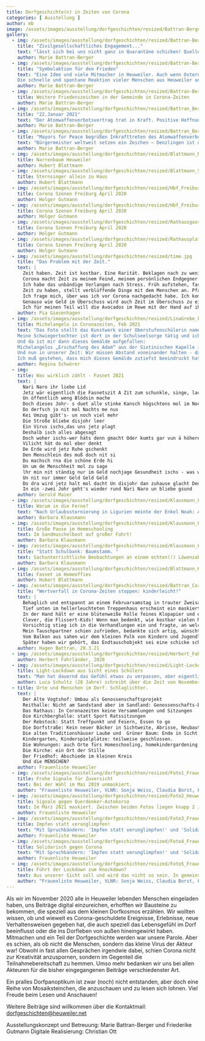 ```yaml
---
title: Dorfgeschichte(n) in Zeiten von Corona
categories: [ Ausstellung ]
author: mb
image: /assets/images/ausstellung/dorfgeschichten/resized/Battran-Berger_Bild_1_Karikatur_pdf__1_Seite_.jpg
gallery:
  - img: /assets/images/ausstellung/dorfgeschichten/resized/Battran-Berger_Bild_1_Karikatur_pdf__1_Seite_.jpg
    title: "Zivilgesellschaftliches Engagement..." 
    text: "lässt sich bei uns nicht ganz in Quarantäne schicken! Quelle: AgnesAvagyan (https://www.live-karikaturen.ch/), Bearbeitung: Marie Battran-Berger"
    author: Marie Battran-Berger
  - img: /assets/images/ausstellung/dorfgeschichten/resized/Battran-Berger_Bild_2_PACE Fahnen Ostern 2020 Collage Heuweiler.jpg
    title: "Symbolaktion für den Frieden"
    text: "Eine Idee und viele Mitmacher in Heuweiler. Auch wenn Ostern 2020 von sozialen Kontaktbeschränkungen wegen Corona dominiert war, wird der Einsatz für den Frieden in der Welt nicht vergessen. Als Zeichen der Solidarität hängten über 20 Heuweiler Familien und Einzelpersonen die bunten Regenbogen-PACE-Fahnen an Fenster und Balkone. Initiiert wurde die Aktion von einer Bürgerin Heuweilers über das Forum des Bürgernetzes Heuweiler. Dort schrieb sie: 'Vor lauter Corona und Fokussierung auf unser Wohlergehen dürfen wir die geflüchteten Menschen und die anhaltenden Kriege in der Welt nicht vergessen. In diesem Jahr wären zum 60. Mal Ostermärsche in Deutschland gewesen. Da diese nicht stattfinden, setzen wir symbolische Zeichen dafür,dass auch der soziale und politische Frieden zum eigentlichen Ernstfall gehören.'
    Die schnelle und spontane Reaktion vieler Menschen aus Heuweiler und das Schicken von Fotos zeigen, dass auch in Zeiten von Corona - oder gerade deswegen – das bürgerschaftliche Engagement nicht in totaler Quarantäne ist. Quelle: Von Haus zu Haus 16 vom 16.04.2020."
    author: Marie Battran-Berger
  - img: /assets/images/ausstellung/dorfgeschichten/resized/Battran-Berger_Bild_3_Volkstrauertag Heuweiler Nov2020.jpg
    title: Weitere Friedenszeichen in der Gemeinde in Corona-Zeiten
    author: Marie Battran-Berger
  - img: /assets/images/ausstellung/dorfgeschichten/resized/Battran_Berger_Bild_4_Kriegerdenkmal Heuweiler Januar 2021.jpg
    title: "22.Januar 2021"
    text: "Der Atomwaffenverbotsvertrag trat in Kraft. Positive Hoffnungszeichen, dass die Menschen in Nach-Corona-Zeiten auch in Sachen Frieden sicher leben können."
    author: Marie Battran-Berger
  - img: /assets/images/ausstellung/dorfgeschichten/resized/Battran_Berger_Bild_5_Buergermeister_von_ Denzlingen_zeigt_Flagge_22_1_22.jpg
    title: "Mayors for Peace begrüßen Inkrafttreten des Atomwaffenverbotsvertrages."
    text: "Bürgermeister weltweit setzen ein Zeichen – Denzlingen ist dabei. Am 22. Januar 2021 tritt der von den Vereinten Nationen im Jahr 2017 verabschiedete Atomwaffenverbotsvertrag in Kraft. Atomwaffen sind ab jetzt völkerrechtlich geächtet und verboten. Die Organisation Mayors for Peace, ein von Hiroshima geführtes, weltweites Städtebündnis mit rund 8.000 Mitgliedern, darunter 700 Städte in Deutschland, begrüßt das Inkrafttreten des Vertrages. Als Zeichen ihrer Unterstützung für dieses besondere Ereignis hissen etliche deutsche Mitgliedskommunen am 22. Januar die Mayors for Peace Flagge, so auch der Denzlinger Bürgermeister Markus Hollemann. Quelle: Homepage der Gemeinde Denzlingen"
    author: Marie Battran-Berger
  - img: /assets/images/ausstellung/dorfgeschichten/resized/Blattmann_Narrenbaum-Heuweiler.JPG
    title: Narrenbaum Heuweiler
    author: Hubert Blattmann
  - img: /assets/images/ausstellung/dorfgeschichten/resized/Blattmann_Sternsinger_ Allein_ zu_ Haus_Dez_2020.JPG
    title: Sternsinger allein zu Haus
    author: Hubert Blattmann
  - img: /assets/images/ausstellung/dorfgeschichten/resized/Hbf_Freiburg_13.03.2020-1.jpg
    title: Corona Szenen Freiburg April 2020
    author: Holger Gutmann
  - img: /assets/images/ausstellung/dorfgeschichten/resized/Hbf_Freiburg_13.03.2020-2.jpg
    title: Corona Szenen Freiburg April 2020
    author: Holger Gutmann
  - img: /assets/images/ausstellung/dorfgeschichten/resized/Rathausgasse_Freiburg_07.04.2020-1.jpg
    title: Corona Szenen Freiburg April 2020
    author: Holger Gutmann
  - img: /assets/images/ausstellung/dorfgeschichten/resized/Rathausplatz_Freiburg_07.04.2020-1.jpg
    title: Corona Szenen Freiburg April 2020
    author: Holger Gutmann
  - img: /assets/images/ausstellung/dorfgeschichten/resized/time.jpg
    title: "Das Problem mit der Zeit."
    text: |
      Zeit haben. Zeit ist kostbar. Eine Rarität. Beklagen nach zu wenig Zeit. Zeit ist Geld Zeitverschwendung. Alles ist zeitaufwendig. Zeitlos leben. Die Zeit läuft ab. Lebenszeit. Ich wünschte, ich hätte weniger Zeit.
      Corona macht Zeit zu meinem Feind, meinem persönlichen Endgegner im Kampf gegen das Nichtstun.
      Ich habe das unbändige Verlangen nach Stress. Früh aufstehen, fast keine Zeit fürs Frühstück haben, aus dem Haus hetzen, nebenbei im Rucksack nach Geld für das Mittagessen kramen. Schööön! Und dann abends aufs Sofa, so fertig sein, dass man sich nicht wegen der viel zu großen Auswahl auf Netflix einem zehnminütigen innerlichen Konflikt unterzieht. Ich wünsche mir, dass Treppensteigen wieder richtig anstrengend wird, dass man im Bett höchstens noch den Wecker für den nächsten Morgen anstellt und dass Sonntage richtige Sonntage sind und nicht fast schon Montage. Sonntag und Montag verschwimmen, hätt‘ auch keiner gedacht.
      Zeit zu haben, stellt verblüffende Dinge mit dem Menschen an. Pfandflaschen abgeben macht Spaß, ich schwöre! Durch Zeit wird Nichtstun plötzlich zu einer Enttäuschung. Wie Pizza mit zu viel Käse. Die ersten 5 Bissen ist es toll, danach, wenn der Käse kalt ist, irgendwie eklig. Bei uns ist durch zu viel Zeit etwas Seltsames AUF den Köpfen entstanden. Auf dem Merkwürdigkeits- Barometer von 1-10 folgen kurz danach die Dinge, die IN den Köpfen erschaffen wurden. Auch nicht erwähnenswert.
      Ich frage mich, über was ich vor Corona nachgedacht habe. Ich komme auf keine Antwort. Vergessen.
      Genauso wie Geld im Überschuss wird auch Zeit im Überschuss zu einem “wahren Problem der Menschheit”. Was wollen wir überhaupt?
      Ich für meinen Teil will die Avocados im Rewe mit der Hand auf ihre Reife überprüfen, ohne mich schreckhaft nach allen Seiten umzugucken. Bloß nicht erwischt werden beim Viren verteilen. Ich will mich in der Warteschlange zur Post vordrängeln “dürfen”. Ich will Niesen und Husten, nicht weil‘s Spaß macht, sondern weil Niesen und Husten zu einem Art Volksverbrechen geworden ist. Ich möchte wirklich sehr gerne zum Friseur gehen, ich wünsche auch anderen Leuten von Herzen, endlich wieder zum Friseur gehen zu können. Könnte fast auf jeder Geburtstagskarte stehen. Ich will viel, bloß keine freie Zeit. Davon habe ich genug.
    author: Pia Giesenhagen
  - img: /assets/images/ausstellung/dorfgeschichten/resized/LinaGrebe_keep_your_distance.jpg
    title: Michelangelo in Coronazeiten, Feb 2021
    text: "Das Foto stellt das Kunstwerk einer Oberstufenschülerin namens Lina dar, die das Gymnasium Johanneum in Wadersloh, Nordrhein- Westfalen, besucht.
    Meine Schwiegertochter ist dort in der Schulseelsorge tätig und ich hatte die Gelegenheit, bei einer Stippvisite ihre Schule zu besuchen.
    Und da ist mir dann dieses Gemälde aufgefallen:
    Michelangelos „Erschaffung des Adam“ aus der Sixtinischen Kapelle in Rom - einmal ganz anders: Im Original berühren sich diese Hände nahezu: die Beziehung Gott - Mensch ist als Nähe zu spüren, schafft Leben.
    Und nun in unserer Zeit: Wir müssen Abstand voneinander halten - dadurch bilden sich Gräben und es fällt zunehmend schwerer, Kontakte zu halten, Nähe zu spüren. Nur durch Nähe kann ein Funke überspringen!
    Ich muß gestehen, dass mich dieses Gemälde zutiefst beeindruckt hat und ich hoffe, dass bald wieder eine Zeit kommt, in der es nicht mehr „Keep your distance“ heißen muß!"
    author: Regina Schwörer
  - img:
    title: Was wirklich zählt - Fasnet 2021
    text: | 
      Nari Naro ihr liebe Lid  
      Jetz wär eigentlich die Fasnetszit A Zit zum schunkle, singe, lache  
      Un öffentlich weng Blödsin mache  
      Doch dieses Johr- s duet alle stinke Kansch högschtens mol im Nochba winke Den disjohr fält die Fasnet us  
      Do derfsch jo nit mol Nachts me nus  
      Kei Umzug gibt's- un noch viel mehr  
      Die Stroße bliebe disjohr leer  
      Ein Virus ischs,das uns jetz plagt  
      Deshalb isch alles abgesagt  
      Doch woher ischs-wer häts denn gmacht Oder kumts gar vun ä höhere Macht  
      Vilicht hät do mol eber denkt  
      De Erde wird jetz Ruhe gschenkt  
      Den Menschlein des muß doch nit si  
      Du machsch rna die schöne Erde hi  
      Un um de Menschheit mol zu sage  
      lhr min nit ständig nur im Geld nochjage Gesundheit ischs - was wirklich zelt  
      Un nit nur immer Geld Geld Geld  
      Do dra wird jetz halt mol dacht Un disjohr dan zuhause glacht Den frölich si kansch immer noch Di Fasnet lebt zuhause hoch  
      In ein -zwei Johr geht's wieder rund Nari Naro un bliebe gsund
    author: Gerold Maier
  - img: /assets/images/ausstellung/dorfgeschichten/resized/Klausmann_Foto_1_Warum_in_die_Ferne_.jpg
    title: Warum in die Ferne?
    text: "Nach Urlaubsstornierung in Ligurien meinte der Enkel Noah: Also ich muss nicht im Urlaub ans Meer. Ich hab hier in Heuweiler doch alles: Einen Teich, ein Boot eine Liegewiese zum Sonnen!” Die täglichen Bootsfahrten über den Miniteich machten Noah sehr zufrieden und glücklich. Wie heißt es doch: Warum denn in die Ferne..."
    author: Barbara Klausmann
  - img: /assets/images/ausstellung/dorfgeschichten/resized/Klausmann_Foto_2_Große_Pause_Homeschooling.jpg
    title: Große Pause im Homeschooling
    text: Im Sandmuschelboot auf großer Fahrt!
    author: Barbara Klausmann
  - img: /assets/images/ausstellung/dorfgeschichten/resized/Klausmann_Foto_3.jpg
    title: "Statt Schulbank: Baumstamm. "
    text: Sachunterrichtliche Beobachtungen an einem echten(!) Löwenzahn
    author: Barbara Klausmann
  - img: /assets/images/ausstellung/dorfgeschichten/resized/Blattmann_Hubert_Fasnet_im_HomeOffies_2_2021_pdf__1_Seite_.jpg
    title: Fasnet im Homeoffies
    author: Hubert Blattmann
  - img: /assets/images/ausstellung/dorfgeschichten/resized/Battran_Corona_Währung_Installation_3_21_pdf__1_Seite_.jpg
    title: "Wertverfall in Corona-Zeiten stoppen: kinderleicht!"
    text: |
      Behaglich und entspannt an einem Februarsamstag in trauter Zweisamkeit vor dem Fernseher. Eine Aufführung von Bizets „Carmen“ fesselt uns. Es ist 21 Uhr. Es klingelt. Mannhaft drücke ich den Knopf für die Haustür. In Heuweiler sind Argwohn und Vorsicht ja nicht so überlebenswichtig wie in der Großstadt. Andererseits: Wer ist im Corona-Lockdown um die Zeit überhaupt noch unterwegs?
      Tief unten im hellerleuchteten Treppenhaus erscheint ein maskiertes Jungengesicht, fragt höflich, ob er mit seinem Anliegen kurz stören dürfe, und steigt dann sichtlich gespannt die Stockwerke bis kurz unter den Treppenabsatz hinauf, den Corona-Abstand einhaltend. 
      In der Hand hält er eine blütenweiße Rolle feines Klopapier und erzählt erst unsicher, dann immer freier von dem Wettbewerb, den er mit seinen Freunden gerade austrage. Gewinnen sollte derjenige, der das Wertvollste für die Toilettenpapierrolle eintauschen würde.
      Clever, die Flissert-Kids! Wenn man bedenkt, wie kostbar vielen Menschen zu Beginn der Pandemie diese speziellen Papierrollen waren, so dass ihre Hamsterzüge zu leeren Kaufhausregalen und zu vollen Kellern führten! Wie dramatisch war der Kurs der ehemals so kostbaren Reinigungstücher inzwischen gefallen! Da musste gegengesteuert werden, und so machten sich die Kids auf, zu retten, was zu retten war. Clever, das Pilotprojekt!
      Vorsichtig stieg ich in die Verhandlungen ein und fragte, an welche Tauschobjekte er denn so denke. Als ich in seiner Aufzählung das Wort „Schokolade“ hörte, griff ich zu und kaufte uns mit einer freilich teuren Tafel von Lindt frei.
      Mein Tauschpartner schien zufrieden, bedankte sich artig, wünschte einen guten Abend und war im Abstieg durchs Treppenhaus wesentlich schneller und gelöster als beim bangen Aufstieg.
      Vom Balkon aus sahen wir dem kleinen Pulk von Kindern und Jugendlichen nach: Sie berieten sich durchaus vernehmbar und waren eilig auf dem Weg zur nächsten Türklingel.
      Später haben wir gehört, das Endtauschobjekt sei eine schicke schwarze Rothaus-Basecap gewesen. Unsere Lindt-Schokolade war wohl nur eine Sprosse auf der Werteleiter, deren erste die von mir eingetauschte Klopapierrolle war.
    author: Hagen Battran, 20.3.21
  - img: /assets/images/ausstellung/dorfgeschichten/resized/Herbert_Fahrlaender2020.jpg
    author: Herbert Fahrländer, 2020
  - img: /assets/images/ausstellung/dorfgeschichten/resized/Light-Lockdown_aus_Sicht_eines_Schülers.jpg
    title: Light-Lockdown aus Sicht eines Schülers
    text: "Man hat dauernd das Gefühl etwas zu verpassen, aber eigentlich zieht die Zeit ereignislos an einem vorbei. Obwohl jeder Tag wie der andere ist, habe ich schon vergessen was gestern war. Seit „Lockdown-Light“-Beginn hat sich nur das Wetter geändert und die Ausgangssperre ab 20 Uhr ist weg. Gefühlt bin ich aber immer noch im November. Man meint genug Zeit zu haben um nachzudenken, das ist aber schon lange vorbei. Inzwischen starre ich ins Nichts und wirke nachdenklich, dabei warte ich ohne Erwartungen auf nichts. Nach Fernlernen mit 2000 Bildschirmstunden kann ich Ende April wieder in die Schule gehen. Aufbruchsstimmung, in einer Zeit in der das schnelle Ändern der Beschränkungen zeitlos wirkt. Schule, Lernen, Mittagessen, Fernsehen und Schlafen fanden auf *Moment*… 4 mal 7 Schritten aka. meinem Zimmer statt. Das sorgte für einen ausgewogenen Tapetenwechsel! Wenn so das Leben im Gefängnis ist, wäre ich für Jemanden in den Bau gegangen. Nur mit der Bitte mir zu erzählen was er mit der Zeit anstellen konnte, denn ich habe seit November nichts draus gemacht. Das einzige Highlight war die Bundesliga am Samstag um halb 4. So traurig es klingen mag, geholfen hat mir nur das Wissen, dass wir alle im selben Boot sitzen und jeder der nach Mitleid ringt, noch schlechter dran ist als ich. Den Text hätte ich auch am Mittwoch beginnen können zu schreiben, am Montag fortführen und am Freitag zu Ende bringen und das alles in einer Woche!"
    author: Luca Schultz (20 Jahre) schreibt über die Zeit von November 2020 – April 2021
  - title: Orte und Menschen im Dorf. Schlaglichter.
    text: |
      Der Alte Vogtshof: Umbau als Genossenschaftsprojekt
      Reithalle: Nicht am Sandstand aber im Sandland: Genossenschafts-Bürger-Versammlung
      Das Rathaus: In Coronazeiten keine Versammlungen und Sitzungen
      Die Kirchberghalle: statt Sport Ratssitzungen 
      Der Rebstock: Statt Treffpunkt und Feiern, Essen to go
      Die Dorfstraße: Kein neuer Bäcker in Sichtweite, Abrisse, Neubauten, Straßensperren, Verkehrsenge
      Die alten Traditionshäuser Laube und  Grüner Baum: Ende in Sicht
      Kindergarten, Kinderspielplätze: teilweise geschlossen.
      Die Wohnungen: auch Orte fürs Homeschooling, homekindergardening, homeoffice …
      Die Kirche: ein Ort der Stille 
      Der Friedhof: Abschiede im kleinen Kreis
      Und die MENSCHEN?
    author: Frauenliste Heuweiler
  - img: /assets/images/ausstellung/dorfgeschichten/resized/Foto1_Frauenliste-Heuweiler-3xFrauenpower.jpg
    title: Frohe Signale für Zuversicht
    text: Bei der Wahl im Mai 2019 unmaskiert.
    author: "Frauenliste Heuweiler, VLNR: Sonja Weiss, Claudia Borst, Friederike Großmann"
  - img: /assets/images/ausstellung/dorfgeschichten/resized/Foto2_HeuweilerOrtseingang-Frauenliste.jpg
    title: Signale gegen Querdenker-Autokorso
    text: Im März 2021 maskiert. Zwischen beiden Fotos liegen knapp 2 Jahre.
    author: Frauenliste Heuweiler
  - img: /assets/images/ausstellung/dorfgeschichten/resized/Foto3_Frauenliste_Impfen_Verunglimpfen.jpg
    title: Impfen statt verunglimpfen!
    text: "Mit Spruchbändern: 'Impfen statt verunglimpfen!' und 'Solidarisch gegen Corona' setzten wir am 3.3.21 an markanten Orten im Dorf Zeichen in Richtung Überwindung der Krise"
    author: Frauenliste Heuweiler
  - img: /assets/images/ausstellung/dorfgeschichten/resized/Foto4_Frauenliste_Laube_Corona.jpg
    title: Solidarisch gegen Corona
    text: "Mit Spruchbändern: 'Impfen statt verunglimpfen!' und 'Solidarisch gegen Corona' setzten wir am 3.3.21 an markanten Orten im Dorf Zeichen in Richtung Überwindung der Krise"
    author: Frauenliste Heuweiler
  - img: /assets/images/ausstellung/dorfgeschichten/resized/Foto5_Frauenliste_Heuweiler.jpg
    title: Führt der Lockdown zum Knockdown?
    text: Aus unserer Sicht soll und wird das nicht so sein. In gemeinsamen bürgerschaftlichen Anstrengungen werden wir  konstruktiv aus der Krise kommen und die nötigen Veränderungen in allen Bereichen für eine gute Lebensqualität mit Mut angehen.
    author: "Frauenliste Heuweiler, VLNR: Sonja Weiss, Claudia Borst, Friederike Großmann"
---
```

Als wir im November 2020 alle in Heuweiler lebenden Menschen eingeladen haben, uns Beiträge digital einzureichen, erhofften wir Bausteine zu bekommen, die speziell aus dem kleinen Dorfkosmos erzählen. Wir wollten wissen, ob und wieweit es Corona-geschuldete Ereignisse, Erlebnisse, neue Verhaltensweisen gegeben hat, die auch speziell das Lebensgefühl im Dorf beeinflusst oder die ins Dorfleben von außen hineingewirkt haben. Mitmachen und ein Teil der Dorfgeschichte werden war unsere Parole. Aber es schien, als ob nicht die Menschen, sondern das kleine Virus der Akteur war! Obwohl in fast allen Gesprächen irgendwie dabei, schien Corona nicht zur Kreativität anzuspornen, sondern im Gegenteil die Teilnahmebereitschaft zu hemmen.
Umso mehr bedanken wir uns bei allen Akteuren für die bisher eingegangenen Beiträge verschiedenster Art.

Ein pralles Dorfpanoptikum ist zwar (noch) nicht entstanden, aber doch eine Reihe von Mosaiksteinchen, die anzuschauen und zu lesen sich lohnen.
Viel Freude beim Lesen und Anschauen!

Weitere Beiträge sind willkommen über die Kontaktmail: dorfgeschichten@heuweiler.net

Ausstellungskonzept und Betreuung: Marie Battran-Berger und Friederike Gutmann
Digitale Realisierung: Christian Ott